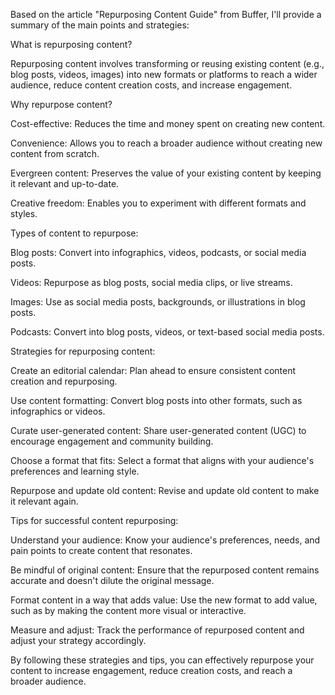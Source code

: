Based on the article "Repurposing Content Guide" from Buffer, I'll provide a summary of the main points and strategies:


What is repurposing content?


Repurposing content involves transforming or reusing existing content (e.g., blog posts, videos, images) into new formats or platforms to reach a wider audience, reduce content creation costs, and increase engagement.


Why repurpose content?



Cost-effective: Reduces the time and money spent on creating new content.

Convenience: Allows you to reach a broader audience without creating new content from scratch.

Evergreen content: Preserves the value of your existing content by keeping it relevant and up-to-date.

Creative freedom: Enables you to experiment with different formats and styles.


Types of content to repurpose:



Blog posts: Convert into infographics, videos, podcasts, or social media posts.

Videos: Repurpose as blog posts, social media clips, or live streams.

Images: Use as social media posts, backgrounds, or illustrations in blog posts.

Podcasts: Convert into blog posts, videos, or text-based social media posts.


Strategies for repurposing content:



Create an editorial calendar: Plan ahead to ensure consistent content creation and repurposing.

Use content formatting: Convert blog posts into other formats, such as infographics or videos.

Curate user-generated content: Share user-generated content (UGC) to encourage engagement and community building.

Choose a format that fits: Select a format that aligns with your audience's preferences and learning style.

Repurpose and update old content: Revise and update old content to make it relevant again.


Tips for successful content repurposing:



Understand your audience: Know your audience's preferences, needs, and pain points to create content that resonates.

Be mindful of original content: Ensure that the repurposed content remains accurate and doesn't dilute the original message.

Format content in a way that adds value: Use the new format to add value, such as by making the content more visual or interactive.

Measure and adjust: Track the performance of repurposed content and adjust your strategy accordingly.


By following these strategies and tips, you can effectively repurpose your content to increase engagement, reduce creation costs, and reach a broader audience.

